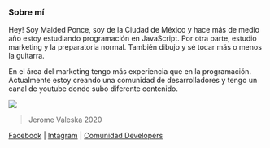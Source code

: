 ### Sobre mí

Hey! Soy Maided Ponce, soy de la Ciudad de México y hace más de medio año estoy estudiando programación en JavaScript. Por otra parte, estudio marketing y la preparatoria normal.
También dibujo y sé tocar más o menos la guitarra.

En el área del marketing tengo más experiencia que en la programación. 
Actualmente estoy creando una comunidad de desarrolladores y tengo un canal de youtube donde subo diferente contenido.


![](https://scontent.fmex11-1.fna.fbcdn.net/v/t1.0-9/131366035_216411666738036_7825708283274541604_n.jpg?_nc_cat=105&ccb=2&_nc_sid=9267fe&_nc_ohc=EkjY-TByFwkAX8KXbTg&_nc_oc=AQnAO0oWrwMoJ_S7hly1Jkw9WVHxFSkqXG23_AJgW4wxh6CXYMq1DqZc1007LmmJlL4&_nc_ht=scontent.fmex11-1.fna&oh=4bc216e2ec879a6bd7ce48d4dba177ec&oe=600F0D5D)

> Jerome Valeska 2020

[Facebook](http://https://www.facebook.com/maidedhp "FB") |
[Intagram](http://https://www.instagram.com/maidedhp/ "Intagram") |
[Comunidad Developers](http://https://aminoapps.com/c/pr0gramador3s/info/ "Comunidad Developers") 
